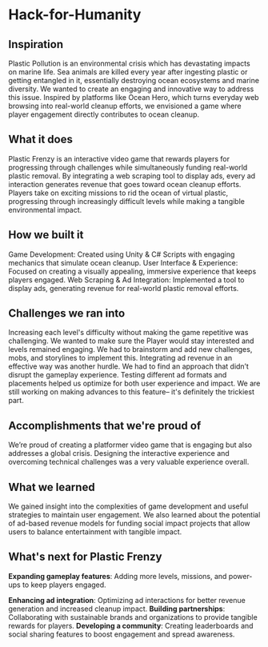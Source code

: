 # Hack-for-Humanity

## Inspiration
Plastic Pollution is an environmental crisis which has devastating impacts on marine life. Sea animals are killed every year after ingesting plastic or getting entangled in it, essentially destroying ocean ecosystems and marine diversity. We wanted to create an engaging and innovative way to address this issue. Inspired by platforms like Ocean Hero, which turns everyday web browsing into real-world cleanup efforts, we envisioned a game where player engagement directly contributes to ocean cleanup.

## What it does
Plastic Frenzy is an interactive video game that rewards players for progressing through challenges while simultaneously funding real-world plastic removal. By integrating a web scraping tool to display ads, every ad interaction generates revenue that goes toward ocean cleanup efforts. Players take on exciting missions to rid the ocean of virtual plastic, progressing through increasingly difficult levels while making a tangible environmental impact.

## How we built it
Game Development: Created using Unity & C# Scripts with engaging mechanics that simulate ocean cleanup. User Interface & Experience: Focused on creating a visually appealing, immersive experience that keeps players engaged. Web Scraping & Ad Integration: Implemented a tool to display ads, generating revenue for real-world plastic removal efforts.

## Challenges we ran into
Increasing each level's difficulty without making the game repetitive was challenging. We wanted to make sure the Player would stay interested and levels remained engaging. We had to brainstorm and add new challenges, mobs, and storylines to implement this. Integrating ad revenue in an effective way was another hurdle. We had to find an approach that didn’t disrupt the gameplay experience. Testing different ad formats and placements helped us optimize for both user experience and impact. We are still working on making advances to this feature– it's definitely the trickiest part.

## Accomplishments that we're proud of
We’re proud of creating a platformer video game that is engaging but also addresses a global crisis. Designing the interactive experience and overcoming technical challenges was a very valuable experience overall.

## What we learned
We gained insight into the complexities of game development and useful strategies to maintain user engagement. We also learned about the potential of ad-based revenue models for funding social impact projects that allow users to balance entertainment with tangible impact.

## What's next for Plastic Frenzy
**Expanding gameplay features**: Adding more levels, missions, and power-ups to keep players engaged. 

**Enhancing ad integration**: Optimizing ad interactions for better revenue generation and increased cleanup impact. 
**Building partnerships**: Collaborating with sustainable brands and organizations to provide tangible rewards for players. 
**Developing a community**: Creating leaderboards and social sharing features to boost engagement and spread awareness.
